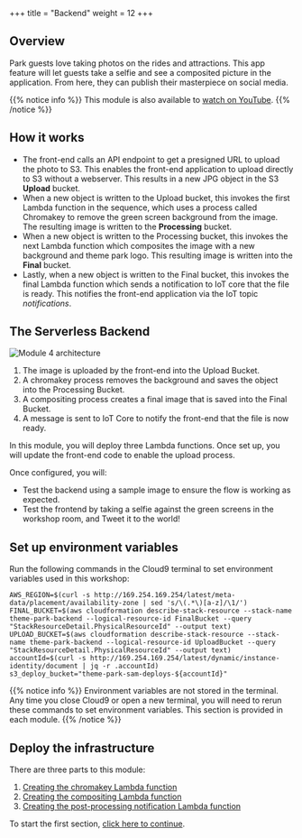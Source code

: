 +++
title = "Backend"
weight = 12
+++

## Overview

Park guests love taking photos on the rides and attractions. This app feature will let guests take a selfie and see a composited picture in the application. From here, they can publish their masterpiece on social media.

{{% notice info %}}
This module is also available to [watch on YouTube](https://www.youtube.com/watch?v=aNgmgZjzNr4).
{{% /notice %}}

## How it works

* The front-end calls an API endpoint to get a presigned URL to upload the photo to S3. This enables the front-end application to upload directly to S3 without a webserver. This results in a new JPG object in the S3 **Upload** bucket.
* When a new object is written to the Upload bucket, this invokes the first Lambda function in the sequence, which uses a process called Chromakey to remove the green screen background from the image. The resulting image is written to the **Processing** bucket.
* When a new object is written to the Processing bucket, this invokes the next Lambda function which composites the image with a new background and theme park logo. This resulting image is written into the **Final** bucket.
* Lastly, when a new object is written to the Final bucket, this invokes the final Lambda function which sends a notification to IoT core that the file is ready. This notifies the front-end application via the IoT topic *notifications*.

## The Serverless Backend

![Module 4 architecture](../images/module4-architecture.png)

1. The image is uploaded by the front-end into the Upload Bucket.
2. A chromakey process removes the background and saves the object into the Processing Bucket.
3. A compositing process creates a final image that is saved into the Final Bucket.
4. A message is sent to IoT Core to notify the front-end that the file is now ready.

In this module, you will deploy three Lambda functions. Once set up, you will update the front-end code  to enable the upload process.

Once configured, you will:

- Test the backend using a sample image to ensure the flow is working as expected.
- Test the frontend by taking a selfie against the green screens in the workshop room, and Tweet it to the world!

## Set up environment variables

Run the following commands in the Cloud9 terminal to set environment variables used in this workshop:

```console
AWS_REGION=$(curl -s http://169.254.169.254/latest/meta-data/placement/availability-zone | sed 's/\(.*\)[a-z]/\1/')
FINAL_BUCKET=$(aws cloudformation describe-stack-resource --stack-name theme-park-backend --logical-resource-id FinalBucket --query "StackResourceDetail.PhysicalResourceId" --output text)
UPLOAD_BUCKET=$(aws cloudformation describe-stack-resource --stack-name theme-park-backend --logical-resource-id UploadBucket --query "StackResourceDetail.PhysicalResourceId" --output text)
accountId=$(curl -s http://169.254.169.254/latest/dynamic/instance-identity/document | jq -r .accountId)
s3_deploy_bucket="theme-park-sam-deploys-${accountId}"
```

{{% notice info %}}
Environment variables are not stored in the terminal. Any time you close Cloud9 or open a new terminal, you will need to rerun these commands to set environment variables. This section is provided in each module.
{{% /notice %}}

## Deploy the infrastructure

There are three parts to this module:

1. [Creating the chromakey Lambda function](./2-backend/1-chromakey.html)
2. [Creating the compositing Lambda function](./2-backend/2-compositing.html)
3. [Creating the post-processing notification Lambda function](./2-backend/3-postprocess.html)

To start the first section, [click here to continue](./2-backend/1-chromakey.html).
